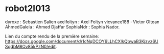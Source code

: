 # robot2I013

dyroxe : Sebastien Salien
axelfoltyn : Axel Foltyn
vicvance188 : Victor Oltean
AhmedGalela : Ahmed Djaffar
SophiaNdr : Sophia Nador. 
  
Lien du compte rendu de la première semaine: 
https://docs.google.com/document/d/1cNqDCOY6LLhCXIkQbwaB3Kjzvz6USgdbM8Ov85kPzN0/edit. 
